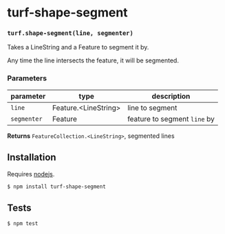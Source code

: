 # turf-shape-segment




### `turf.shape-segment(line, segmenter)`

Takes a LineString and a Feature to segment it by. 

Any time the line intersects the feature, it will be segmented.

### Parameters

| parameter   | type                    | description                  |
| ----------- | ----------------------- | ---------------------------- |
| `line`      | Feature\.\<LineString\> | line to segment              |
| `segmenter` | Feature                 | feature to segment `line` by |



**Returns** `FeatureCollection.<LineString>`, segmented lines

## Installation

Requires [nodejs](http://nodejs.org/).

```sh
$ npm install turf-shape-segment
```

## Tests

```sh
$ npm test
```


